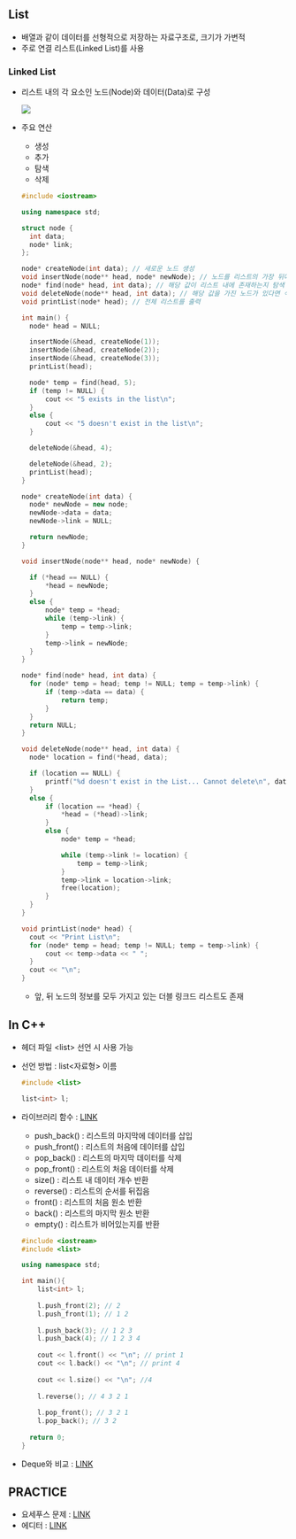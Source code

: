 ## List

- 배열과 같이 데이터를 선형적으로 저장하는 자료구조로, 크기가 가변적
- 주로 연결 리스트(Linked List)를 사용



### Linked List

- 리스트 내의 각 요소인 노드(Node)와 데이터(Data)로 구성

  <img src="https://user-images.githubusercontent.com/49060014/95408985-b0ee1900-095b-11eb-9225-f5c89a076101.png">

- 주요 연산

  - 생성
  - 추가
  - 탐색
  - 삭제

  ``` c++
  #include <iostream>
  
  using namespace std;
  
  struct node {
  	int data;
  	node* link;
  };
  
  node* createNode(int data); // 새로운 노드 생성
  void insertNode(node** head, node* newNode); // 노드를 리스트의 가장 뒤에 삽입
  node* find(node* head, int data); // 해당 값이 리스트 내에 존재하는지 탐색
  void deleteNode(node** head, int data); // 해당 값을 가진 노드가 있다면 삭제
  void printList(node* head); // 전체 리스트를 출력
  
  int main() {
  	node* head = NULL;
  
  	insertNode(&head, createNode(1));
  	insertNode(&head, createNode(2));
  	insertNode(&head, createNode(3));
  	printList(head);
  
  	node* temp = find(head, 5);
  	if (temp != NULL) {
  		cout << "5 exists in the list\n";
  	}
  	else {
  		cout << "5 doesn't exist in the list\n";
  	}
  
  	deleteNode(&head, 4);
  
  	deleteNode(&head, 2);
  	printList(head);
  }
  
  node* createNode(int data) {
  	node* newNode = new node;
  	newNode->data = data;
  	newNode->link = NULL;
  
  	return newNode;
  }
  
  void insertNode(node** head, node* newNode) {
  
  	if (*head == NULL) {
  		*head = newNode;
  	}
  	else {
  		node* temp = *head;
  		while (temp->link) {
  			temp = temp->link;
  		}
  		temp->link = newNode;
  	}
  }
  
  node* find(node* head, int data) {
  	for (node* temp = head; temp != NULL; temp = temp->link) {
  		if (temp->data == data) {
  			return temp;
  		}
  	}
  	return NULL;
  }
  
  void deleteNode(node** head, int data) {
  	node* location = find(*head, data);
  
  	if (location == NULL) {
  		printf("%d doesn't exist in the List... Cannot delete\n", data);
  	}
  	else {
  		if (location == *head) {
  			*head = (*head)->link;
  		}
  		else {
  			node* temp = *head;
  
  			while (temp->link != location) {
  				temp = temp->link;
  			}
  			temp->link = location->link;
  			free(location);
  		}
  	}
  }
  
  void printList(node* head) {
  	cout << "Print List\n";
  	for (node* temp = head; temp != NULL; temp = temp->link) {
  		cout << temp->data << " ";
  	}
  	cout << "\n";
  }
  ```

  - 앞, 뒤 노드의 정보를 모두 가지고 있는 더블 링크드 리스트도 존재



## In C++

- 헤더 파일 \<list> 선언 시 사용 가능

- 선언 방법 : list\<자료형> 이름

  ```c++
  #include <list>
  
  list<int> l;
  ```

- 라이브러리 함수 : [LINK](https://hyeonstorage.tistory.com/326)

  - push_back() : 리스트의 마지막에 데이터를 삽입
  - push_front() : 리스트의 처음에 데이터를 삽입
  - pop_back() : 리스트의 마지막 데이터를 삭제
  - pop_front() : 리스트의 처음 데이터를 삭제
  - size() : 리스트 내 데이터 개수 반환
  - reverse() : 리스트의 순서를 뒤집음
  - front() : 리스트의 처음 원소 반환
  - back() : 리스트의 마지막 원소 반환
  - empty() : 리스트가 비어있는지를 반환

  ```c++
  #include <iostream>
  #include <list>
  
  using namespace std;
  
  int main(){
      list<int> l;
      
      l.push_front(2); // 2
      l.push_front(1); // 1 2
      
      l.push_back(3); // 1 2 3
      l.push_back(4); // 1 2 3 4
      
      cout << l.front() << "\n"; // print 1
      cout << l.back() << "\n"; // print 4
      
      cout << l.size() << "\n"; //4
      
      l.reverse(); // 4 3 2 1
      
      l.pop_front(); // 3 2 1
      l.pop_back(); // 3 2
      
   	return 0;
  }
  ```

- Deque와 비교 : [LINK](http://egloos.zum.com/sweeper/v/2817817)



## PRACTICE

- 요세푸스 문제 : [LINK](https://www.acmicpc.net/problem/1158)
- 에디터 : [LINK](https://www.acmicpc.net/submit/1406/19336658)